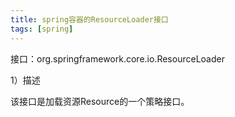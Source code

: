 ```yaml
---
title: spring容器的ResourceLoader接口
tags: [spring]
---
```


接口：org.springframework.core.io.ResourceLoader

1）描述

该接口是加载资源Resource的一个策略接口。